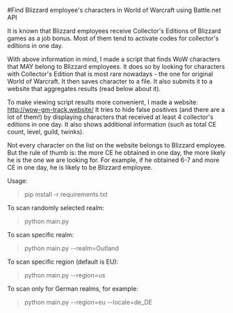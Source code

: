 #Find Blizzard employee's characters in World of Warcraft using Battle.net API

It is known that Blizzard employees receive Collector's Editions of Blizzard games as a job bonus. Most of them tend to activate codes for collector's editions in one day.

With above information in mind, I made a script that finds WoW characters that MAY belong to Blizzard employees.
It does so by looking for characters with Collector's Edition that is most rare nowadays - the one for original World of Warcraft.
It then saves character to a file. It also submits it to a website that aggregates results (read below about it).

To make viewing script results more convenient, I made a website: http://wow-gm-track.website/ It tries to hide false positives (and there are a lot of them!) by displaying characters that received at least 4 collector's editions in one day. It also shows additional information (such as total CE count, level, guild, twinks).

Not every character on the list on the website belongs to Blizzard employee. But the rule of thumb is: the more CE he obtained in one day, the more likely he is the one we are looking for. For example, if he obtained 6-7 and more CE in one day, he is likely to be Blizzard employee.

Usage:

>pip install -r requirements.txt

To scan randomly selected realm:

>python main.py

To scan specific realm:

>python main.py --realm=Outland

To scan specific region (default is EU):

>python main.py --region=us

To scan only for German realms, for example:

>python main.py --region=eu --locale=de_DE